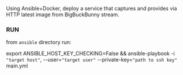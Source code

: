 Using Ansible+Docker, deploy a service that captures and provides via HTTP latest image from BigBuckBunny stream.

### RUN
from `ansible` directory run:

export ANSIBLE_HOST_KEY_CHECKING=False && ansible-playbook -i `"target host"`, --user=`"target user"` --private-key=`"path to ssh key"` main.yml

